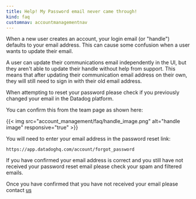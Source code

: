 ```yaml
---
title: Help! My Password email never came through!
kind: faq
customnav: accountmanagementnav
---
```


When a new user creates an account, your login email (or "handle") defaults to your email address. This can cause some confusion when a user wants to update their email. 

A user can update their communications email independently in the UI, but they aren't able to update their handle without help from support. This means that after updating their communication email address on their own, they will still need to sign in with their old email address.

When attempting to reset your password please check if you previously changed your email in the Datadog platform.

You can confirm this from the team page as shown here:

{{< img src="account_management/faq/handle_image.png" alt="handle image" responsive="true" >}}

You will need to enter your email address in the password reset link:

`https://app.datadoghq.com/account/forgot_password`

If you have confirmed your email address is correct and you still have not received your password reset email please check your spam and filtered emails.  

Once you have confirmed that you have not received your email please contact [us](/help)